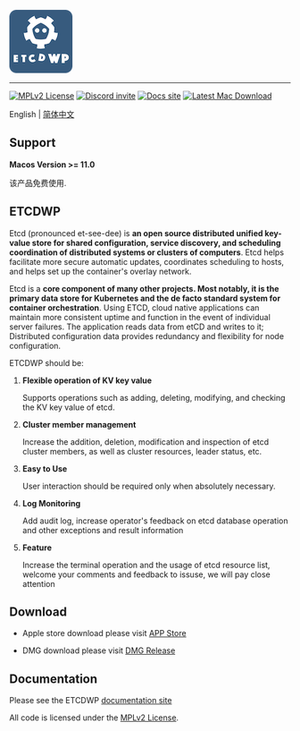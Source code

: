 ![ETCDWP](icon.png "ETCDWP")

---
[![MPLv2 License][6]][7]
[![Discord invite][8]][9]
[![Docs site][5]][3]
[![Latest Mac Download][10]][2]


English | [简体中文](./README_zh.md)
## Support

**Macos Version >= 11.0**

该产品免费使用.
## ETCDWP

Etcd (pronounced et-see-dee) is **an open source distributed unified key-value store for shared configuration, service discovery, and scheduling coordination of distributed systems or clusters of computers**. Etcd helps facilitate more secure automatic updates, coordinates scheduling to hosts, and helps set up the container's overlay network.

Etcd is a **core component of many other projects. Most notably, it is the primary data store for Kubernetes and the de facto standard system for container orchestration**. Using ETCD, cloud native applications can maintain more consistent uptime and function in the event of individual server failures. The application reads data from etCD and writes to it; Distributed configuration data provides redundancy and flexibility for node configuration.


ETCDWP should be:

1. **Flexible operation of KV key value**
    
    Supports operations such as adding, deleting, modifying, and checking the KV key value of etcd.

2. **Cluster member management**

    Increase the addition, deletion, modification and inspection of etcd cluster members, as well as cluster resources, leader status, etc.

3. **Easy to Use**

    User interaction should be required only when absolutely necessary.

4. **Log Monitoring**

    Add audit log, increase operator's feedback on etcd database operation and other exceptions and result information

5. **Feature**

    Increase the terminal operation and the usage of etcd resource list, welcome your comments and feedback to issuse, we will pay close attention


## Download

- Apple store download please visit [APP Store][1]


- DMG download please visit [DMG Release][2]


## Documentation

Please see the ETCDWP [documentation site][3]

All code is licensed under the [MPLv2 License][4].

[1]: https://apps.apple.com/cn/app/etcdwp/id1617626187?mt=12
[2]: https://github.com/workpieces/etcdWpSite/releases
[3]: https://github.com/workpieces/etcdWpSite/wiki
[4]: https://github.com/workpieces/etcdWpSite/blob/main/LICENSE
[5]: https://img.shields.io/badge/Docs-Learn%20more-ffc7c7
[6]: https://img.shields.io/badge/license-MPLv2-blue.svg?style=flat-square
[7]: https://www.mozilla.org/MPL/2.0/
[8]: https://img.shields.io/badge/Discord-Come%20and%20chill-blue
[9]: https://github.com/workpieces/etcdWpSite/issues
[10]: https://img.shields.io/teamcity/https/build.syncthing.net/s/Syncthing_BuildMac.svg?style=flat-square&label=mac+build

